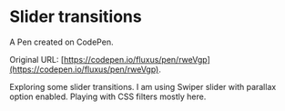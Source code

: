 # Slider transitions

A Pen created on CodePen.

Original URL: [https://codepen.io/fluxus/pen/rweVgp](https://codepen.io/fluxus/pen/rweVgp).

Exploring some slider transitions. I am using Swiper slider with parallax option enabled. Playing with CSS filters mostly here.